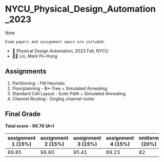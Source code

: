 # NYCU_Physical_Design_Automation_2023

> [!NOTE]
> `Exam papers and assignment specs are included.`

- 📖 Physical Design Automation, 2023 Fall, NYCU
- 🧑‍🏫 Lin, Mark Po-Hung

Assignments
---

1. Partitioning - FM Heuristic
2. Floorplanning - B*-Tree + Simulated Annealing
3. Standard Cell Layout - Euler Path + Simulated Annealing
4. Channel Routing - Dogleg channel router

Final Grade
---

**Total score - 90.76 (A+)**

| assignment 1 (15%) | assignment 2 (15%) | assignment 3 (15%) | assignment 4 (15%) | midterm (20%) | final (20%) |
| -------- | -------- | -------- | -------- | -------- | -------- |
| 89.85    | 98.60    | 95.41    | 89.23    | 82       | 92       |